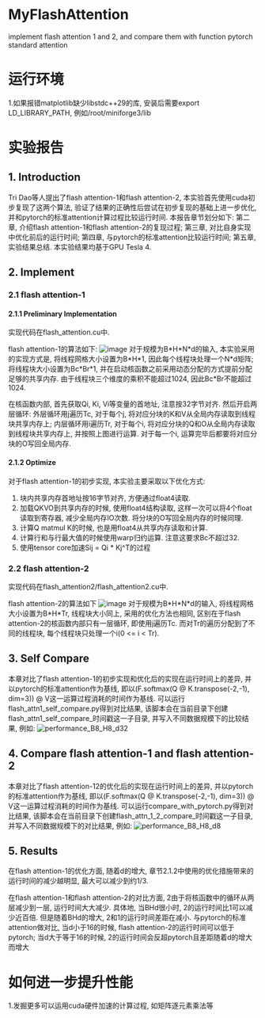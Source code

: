 # MyFlashAttention
implement flash attention 1 and 2, and compare them with function pytorch standard attention

# 运行环境
1.如果报错matplotlib缺少libstdc++29的库, 安装后需要export LD_LIBRARY_PATH, 例如/root/miniforge3/lib

# 实验报告
## 1. Introduction
Tri Dao等人提出了flash attention-1和flash attention-2, 本实验首先使用cuda初步复现了这两个算法, 验证了结果的正确性后尝试在初步复现的基础上进一步优化, 并和pytorch的标准attention计算过程比较运行时间. 本报告章节划分如下: 第二章, 介绍flash attention-1和flash attention-2的复现过程; 第三章, 对比自身实现中优化前后的运行时间; 第四章, 与pytorch的标准attention比较运行时间; 第五章, 实验结果总结. 本实验结果均基于GPU Tesla 4.

## 2. Implement
### 2.1 flash attention-1
#### 2.1.1 Preliminary Implementation
实现代码在flash_attention.cu中.

flash attention-1的算法如下:
![image](https://github.com/user-attachments/assets/4105f7c9-0b5d-43ec-a7bb-769a4af60003)
对于规模为B\*H\*N\*d的输入, 本实验采用的实现方式是, 将线程网格大小设置为B\*H\*1, 因此每个线程块处理一个N\*d矩阵; 将线程块大小设置为Bc\*Br\*1, 并在启动核函数之前采用动态分配的方式提前分配足够的共享内存. 由于线程块三个维度的乘积不能超过1024, 因此Bc\*Br不能超过1024.

在核函数内部, 首先获取Qi, Ki, Vi等变量的首地址, 注意按32字节对齐. 然后开启两层循环: 外层循环用j遍历Tc, 对于每个j, 将对应分块的K和V从全局内存读取到线程块共享内存上; 内层循环用i遍历Tr, 对于每个i, 将对应分块的Q和O从全局内存读取到线程块共享内存上, 并按照上图进行运算. 对于每一个i, 运算完毕后都要将对应分块的O写回全局内存.

#### 2.1.2 Optimize
对于flash attention-1的初步实现, 本实验主要采取以下优化方式:
1. 块内共享内存首地址按16字节对齐, 方便通过float4读取.
2. 加载QKVO到共享内存的时候, 使用float4结构读取, 这样一次可以将4个float读取到寄存器, 减少全局内存IO次数. 将分块的O写回全局内存的时候同理.
3. 计算Q matmul K的时候, 也是用float4从共享内存读取和计算.
4. 计算行和与行最大值的时候使用warp归约运算. 注意这要求Bc不超过32.
5. 使用tensor core加速Sij = Qi * Kj^T的过程

### 2.2 flash attention-2
实现代码在flash_attention2/flash_attention2.cu中.

flash attention-2的算法如下
![image](https://github.com/user-attachments/assets/b140b522-20ed-4336-b2a8-bd8e5926670a)
对于规模为B\*H\*N\*d的输入, 将线程网格大小设置为B\*H\*Tr, 线程块大小同上, 采用的优化方法也相同, 区别在于flash attention-2的核函数内部只有一层循环, 即使用j遍历Tc. 而对Tr的遍历分配到了不同的线程块, 每个线程块只处理一个i(0 <= i < Tr).

## 3. Self Compare
本章对比了flash attention-1的初步实现和优化后的实现在运行时间上的差异, 并以pytorch的标准attention作为基线, 即以(F.softmax(Q @ K.transpose(-2,-1), dim=3)) @ V这一运算过程消耗的时间作为基线. 可以运行flash_attn1_self_compare.py得到对比结果, 该脚本会在当前目录下创建flash_attn1_self_compare_时间戳这一子目录, 并写入不同数据规模下的比较结果, 例如:
![performance_B8_H8_d32](https://github.com/user-attachments/assets/9262b1c1-f571-4e8e-8295-b1eda88490a5)


## 4. Compare flash attention-1 and flash attention-2 
本章对比了flash attention-12的优化后的实现在运行时间上的差异, 并以pytorch的标准attention作为基线, 即以(F.softmax(Q @ K.transpose(-2,-1), dim=3)) @ V这一运算过程消耗的时间作为基线. 可以运行compare_with_pytorch.py得到对比结果, 该脚本会在当前目录下创建flash_attn_1_2_compare_时间戳这一子目录, 并写入不同数据规模下的对比结果, 例如:
![performance_B8_H8_d8](https://github.com/user-attachments/assets/c0ab8050-06cb-4eb1-b8cf-abb1ffb77759)

## 5. Results
在flash attention-1的优化方面, 随着d的增大, 章节2.1.2中使用的优化措施带来的运行时间的减少越明显, 最大可以减少到约1/3.

在flash attention-1和flash attention-2的对比方面, 2由于将核函数中的循环从两层减少到一层, 运行时间大大减少. 具体地, 当BHd很小时, 2的运行时间比1可以减少近百倍. 但是随着BHd的增大, 2和1的运行时间差距在减小.
与pytorch的标准attention做对比, 当d小于16的时候, flash attention-2的运行时间可以低于pytorch; 当d大于等于16的时候, 2的运行时间会反超pytorch且差距随着d的增大而增大



# 如何进一步提升性能
1.发掘更多可以运用cuda硬件加速的计算过程, 如矩阵逐元素乘法等
